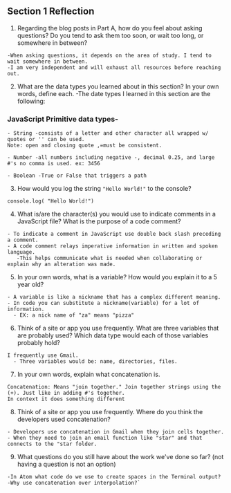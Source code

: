 ## Section 1 Reflection

1. Regarding the blog posts in Part A, how do you feel about asking questions? Do you tend to ask them too soon, or wait too long, or somewhere in between?
```
-When asking questions, it depends on the area of study. I tend to wait somewhere in between.
-I am very independent and will exhaust all resources before reaching out.
```
2. What are the data types you learned about in this section? In your own words, define each.
-The date types I learned in this section are the following:
  ### JavaScript Primitive data types-
```
- String -consists of a letter and other character all wrapped w/ quotes or '' can be used. 
Note: open and closing quote ,=must be consistent.

- Number -all numbers including negative -, decimal 0.25, and large #'s no comma is used. ex: 3456

- Boolean -True or False that triggers a path
```
3. How would you log the string `"Hello World!"` to the console?
```
console.log( "Hello World!")
```
4. What is/are the character(s) you would use to indicate comments in a JavaScript file? What is the purpose of a code comment?

```
- To indicate a comment in JavaScript use double back slash preceding a comment.
- A code comment relays imperative information in written and spoken language.
   -This helps communicate what is needed when collaborating or explain why an alteration was made.
```

5. In your own words, what is a variable? How would you explain it to a 5 year old?

```
- A variable is like a nickname that has a complex different meaning. 
- In code you can substitute a nickname(variable) for a lot of information.
  - EX: a nick name of "za" means "pizza"
```

6. Think of a site or app you use frequently. What are three variables that are probably used? Which data type would each of those variables probably hold?

```
I frequently use Gmail.
  - Three variables would be: name, directories, files.
```

7. In your own words, explain what concatenation is.

```
Concatenation: Means "join together." Join together strings using the (+). Just like in adding #'s together. 
In context it does something different
```

8. Think of a site or app you use frequently. Where do you think the developers used concatenation?
```
- Developers use concatenation in Gmail when they join cells together.
- When they need to join an email function like "star" and that connects to the "star folder.
```

9. What questions do you still have about the work we've done so far? (not having a question is not an option)

```
-In Atom what code do we use to create spaces in the Terminal output?
-Why use concatenation over interpolation?`
```
